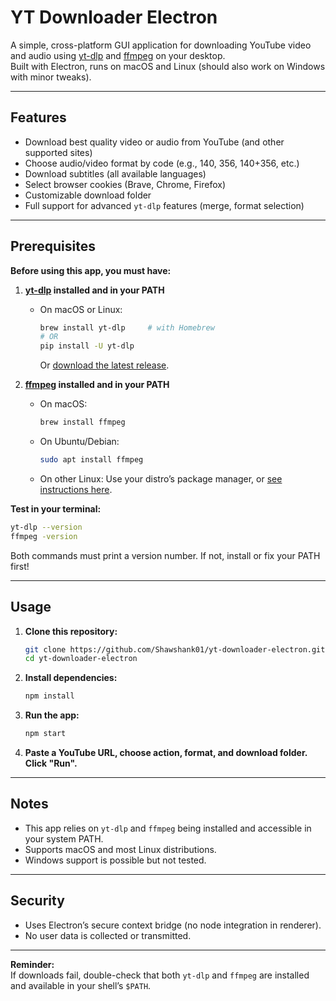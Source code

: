 # YT Downloader Electron

A simple, cross-platform GUI application for downloading YouTube video and audio using [yt-dlp](https://github.com/yt-dlp/yt-dlp) and [ffmpeg](https://ffmpeg.org/) on your desktop.  
Built with Electron, runs on macOS and Linux (should also work on Windows with minor tweaks).

---

## Features

- Download best quality video or audio from YouTube (and other supported sites)
- Choose audio/video format by code (e.g., 140, 356, 140+356, etc.)
- Download subtitles (all available languages)
- Select browser cookies (Brave, Chrome, Firefox)
- Customizable download folder
- Full support for advanced `yt-dlp` features (merge, format selection)

---

## Prerequisites

**Before using this app, you must have:**

1. **[yt-dlp](https://github.com/yt-dlp/yt-dlp) installed and in your PATH**

    - On macOS or Linux:
      ```sh
      brew install yt-dlp     # with Homebrew
      # OR
      pip install -U yt-dlp
      ```
      Or [download the latest release](https://github.com/yt-dlp/yt-dlp/releases).

2. **[ffmpeg](https://ffmpeg.org/download.html) installed and in your PATH**

    - On macOS:
      ```sh
      brew install ffmpeg
      ```
    - On Ubuntu/Debian:
      ```sh
      sudo apt install ffmpeg
      ```
    - On other Linux:
      Use your distro’s package manager, or [see instructions here](https://ffmpeg.org/download.html).

**Test in your terminal:**
```sh
yt-dlp --version
ffmpeg -version
```
Both commands must print a version number. If not, install or fix your PATH first!

---

## Usage

1. **Clone this repository:**
    ```sh
    git clone https://github.com/Shawshank01/yt-downloader-electron.git
    cd yt-downloader-electron
    ```

2. **Install dependencies:**
    ```sh
    npm install
    ```

3. **Run the app:**
    ```sh
    npm start
    ```

4. **Paste a YouTube URL, choose action, format, and download folder. Click "Run".**

---

## Notes

- This app relies on `yt-dlp` and `ffmpeg` being installed and accessible in your system PATH.
- Supports macOS and most Linux distributions.
- Windows support is possible but not tested.

---

## Security

- Uses Electron’s secure context bridge (no node integration in renderer).
- No user data is collected or transmitted.

---

**Reminder:**  
If downloads fail, double-check that both `yt-dlp` and `ffmpeg` are installed and available in your shell’s `$PATH`.
